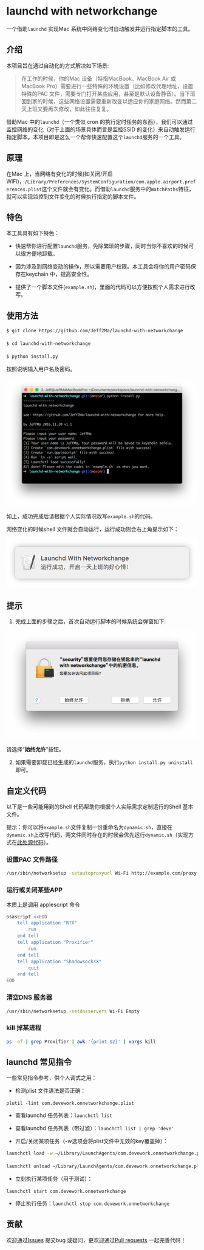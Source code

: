 # launchd with networkchange

一个借助`launchd` 实现Mac 系统中网络变化时自动触发并运行指定脚本的工具。

## 介绍

本项目旨在通过自动化的方式解决如下场景:

> 在工作的时候，你的Mac 设备（特指MacBook、MacBook Air 或MacBook Pro）需要进行一些特殊的环境设置（比如修改代理地址，设置特殊的PAC 文件，需要专门打开某些应用，甚至是默认设备静音）。当下班回到家的时候，这些网络设置需要重新改变以适应你的家庭网络。然而第二天上班又要再次修改，如此往往复复。

借助Mac 中的`launchd`（一个类似 cron 的执行定时任务的东西），我们可以通过监控网络的变化（对于上面的场景具体而言是监控SSID 的变化）来自动触发运行指定脚本。本项目即是这么一个帮你快速配置这个`launchd`服务的一个工具。

## 原理

在Mac 上，当网络有变化的时候(如关闭/开启WiFi)，`/Library/Preferences/SystemConfiguration/com.apple.airport.preferences.plist`这个文件就会有变化。而借助`launchd`服务中的`WatchPaths`特征，就可以实现监控到文件变化的时候执行指定的脚本文件。

## 特色

本工具具有如下特色：

- 快速帮你进行配置`launchd`服务，免除繁琐的步骤，同时当你不喜欢的时候可以很方便地卸载。

- 因为涉及到网络变动的操作，所以需要用户权限。本工具会将你的用户密码保存在keychain 中，提高安全性。

- 提供了一个脚本文件(`example.sh`)，里面的代码可以方便按照个人需求进行改写。

## 使用方法

```bash
$ git clone https://github.com/Jeff2Ma/launchd-with-networkchange

$ cd launchd-with-networkchange

$ python install.py
```
按照说明输入用户名及密码。

![](_screenshots/install.png)

如上，成功完成后请根据个人实际情况改写`example.sh`的代码。

网络变化的时候shell 文件就会自动运行，运行成功则会右上角提示如下：

![](_screenshots/notice2.png)

## 提示

1) 完成上面的步骤之后，首次自动运行脚本的时候系统会弹窗如下:

![](_screenshots/first.png)

请选择“**始终允许**”按钮。

2) 如果需要卸载已经生成的`launchd`服务，执行`python install.py uninstall`即可。

## 自定义代码

以下是一些可能用到的Shell 代码帮助你根据个人实际需求定制运行的Shell 基本文件。

提示：你可以将`example.sh`文件复制一份重命名为`dynamic.sh`，直接在`dynamic.sh`上改写代码，两文件同时存在的时候会优先运行`dynamic.sh`（实现方式在[此处源代码](https://github.com/Jeff2Ma/launchd-with-networkchange/blob/master/_demo/run.applescript#L23-L29)）。

### 设置PAC 文件路径

```bash
/usr/sbin/networksetup -setautoproxyurl Wi-Fi http://example.com/proxy.pac
```

### 运行或关闭某些APP

本质上是调用 applescript 命令

```bash
osascript <<EOD
    tell application "RTX"
	    run
    end tell
    tell application "Proxifier"
        run
    end tell
    tell application "ShadowsocksX"
        quit
    end tell
EOD
```

### 清空DNS 服务器

```bash
/usr/sbin/networksetup -setdnsservers Wi-Fi Empty
```

### kill 掉某进程

```bash
ps -ef | grep Proxifier | awk '{print $2}' | xargs kill
```

## launchd 常见指令

一些常见指令参考，供个人调式之用：

- 检测plist 文件语法是否正确：

`plutil -lint com.devework.onnetworkchange.plist`

- 查看launchd 任务列表：`launchctl list`

- 查看launchd 任务列表（带过滤）：`launchctl list | grep 'deve'`

- 开启/关闭某项任务（-w选项会将plist文件中无效的key覆盖掉）：

```bash
launchctl load -w ~/Library/LaunchAgents/com.devework.onnetworkchange.plist

launchctl unload ~/Library/LaunchAgents/com.devework.onnetworkchange.plist
```

- 立刻执行某项任务（用于测试）：

`launchctl start com.devework.onnetworkchange`

- 停止执行任务：`launchctl stop com.devework.onnetworkchange`

## 贡献

欢迎通过[Issues](https://github.com/Jeff2Ma/launchd-with-networkchange/issues) 提交bug 或疑问，更欢迎通过[Pull requests](https://github.com/Jeff2Ma/launchd-with-networkchange/pulls) 一起完善代码！